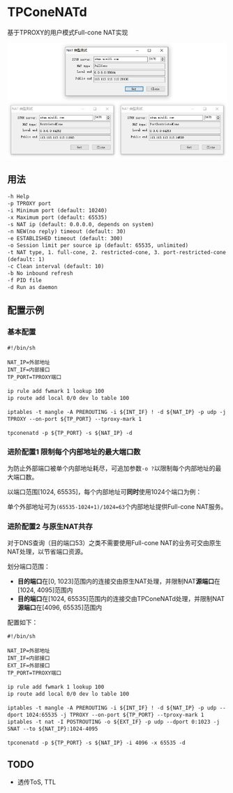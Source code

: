# TPConeNATd
基于TPROXY的用户模式Full-cone NAT实现

![](https://raw.githubusercontent.com/claw6148/TPConeNATd/master/screenshot.png)

## 用法

```
-h Help
-p TPROXY port
-i Minimum port (default: 10240)
-x Maximum port (default: 65535)
-s NAT ip (default: 0.0.0.0, depends on system)
-n NEW(no reply) timeout (default: 30)
-e ESTABLISHED timeout (default: 300)
-o Session limit per source ip (default: 65535, unlimited)
-t NAT type, 1. full-cone, 2. restricted-cone, 3. port-restricted-cone (default: 1)
-c Clean interval (default: 10)
-b No inbound refresh
-f PID file
-d Run as daemon
```

## 配置示例

### 基本配置

```
#!/bin/sh

NAT_IP=外部地址
INT_IF=内部接口
TP_PORT=TPROXY端口

ip rule add fwmark 1 lookup 100
ip route add local 0/0 dev lo table 100

iptables -t mangle -A PREROUTING -i ${INT_IF} ! -d ${NAT_IP} -p udp -j TPROXY --on-port ${TP_PORT} --tproxy-mark 1

tpconenatd -p ${TP_PORT} -s ${NAT_IP} -d
```

### 进阶配置1 限制每个内部地址的最大端口数

为防止外部端口被单个内部地址耗尽，可追加参数`-o ?`以限制每个内部地址的最大端口数。

以端口范围[1024, 65535]，每个内部地址可**同时**使用1024个端口为例：

单个外部地址可为`(65535-1024+1)/1024=63`个内部地址提供Full-cone NAT服务。

### 进阶配置2 与原生NAT共存

对于DNS查询（目的端口53）之类不需要使用Full-cone NAT的业务可交由原生NAT处理，以节省端口资源。

划分端口范围：

- **目的端口**在[0, 1023]范围内的连接交由原生NAT处理，并限制NAT**源端口**在[1024, 4095]范围内
- **目的端口**在[1024, 65535]范围内的连接交由TPConeNATd处理，并限制NAT**源端口**在[4096, 65535]范围内

配置如下：

```
#!/bin/sh

NAT_IP=外部地址
INT_IF=内部接口
EXT_IF=外部接口
TP_PORT=TPROXY端口

ip rule add fwmark 1 lookup 100
ip route add local 0/0 dev lo table 100

iptables -t mangle -A PREROUTING -i ${INT_IF} ! -d ${NAT_IP} -p udp --dport 1024:65535 -j TPROXY --on-port ${TP_PORT} --tproxy-mark 1
iptables -t nat -I POSTROUTING -o ${EXT_IF} -p udp --dport 0:1023 -j SNAT --to ${NAT_IP}:1024-4095

tpconenatd -p ${TP_PORT} -s ${NAT_IP} -i 4096 -x 65535 -d
```

## TODO

- 透传ToS, TTL

